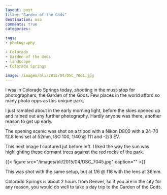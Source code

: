 ```yaml
---
layout: post
title: "Garden of the Gods"
destination: usa
comments: true
categories:

tags:
- photography

- Colorado
- Garden of the Gods
- landscape
- Colorado Springs

image: /images/bli/2015/04/DSC_7061.jpg
---
```


I was in Colorado Springs today, shooting in the must-stop for photographers, the Garden of the Gods. Few places in the world afford so many photo opps as this unique park.  

<!--more-->

I just rambled about in the early morning light, before the skies opened up and rained out any further photography. Hardly anyone was there, another reason to get up early. 

The opening scenic was shot on a tripod with a Nikon D800 with a 24-70 f2.8 lens set at 52mm, ISO 100, 1/40 @ f11 and -2/3 EV. 

This next image I captured jut before left. I liked the way the sun was highlighting these dormant trees against the red rocks of the park.

{{< figure src="/images/bli/2015/04/DSC_7045.jpg" caption="" >}}

This was shot with the same setup, but at 1/6 @ f16 with the lens at 36mm. 

Colorado Springs is about 2 hours from Denver, so if you are in the city for any reason, you would do well to take a day trip to the Garden of the Gods. 